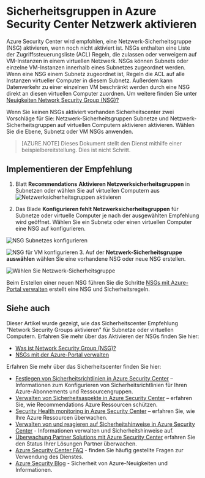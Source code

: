 <properties
   pageTitle="Netzwerk-Sicherheitsgruppen in Azure Security Center aktivieren | Microsoft Azure"
   description="Dieses Dokument veranschaulicht die Empfehlung Azure Security Center **Können Netzwerk-Sicherheitsgruppen**implementieren."
   services="security-center"
   documentationCenter="na"
   authors="TerryLanfear"
   manager="MBaldwin"
   editor=""/>

<tags
   ms.service="security-center"
   ms.devlang="na"
   ms.topic="article"
   ms.tgt_pltfrm="na"
   ms.workload="na"
   ms.date="07/29/2016"
   ms.author="terrylan"/>

# <a name="enable-network-security-groups-in-azure-security-center"></a>Sicherheitsgruppen in Azure Security Center Netzwerk aktivieren

Azure Security Center wird empfohlen, eine Netzwerk-Sicherheitsgruppe (NSG) aktivieren, wenn noch nicht aktiviert ist. NSGs enthalten eine Liste der Zugriffssteuerungsliste (ACL) Regeln, die zulassen oder verweigern auf VM-Instanzen in einem virtuellen Netzwerk. NSGs können Subnets oder einzelne VM-Instanzen innerhalb eines Subnetzes zugeordnet werden. Wenn eine NSG einem Subnetz zugeordnet ist, Regeln die ACL auf alle Instanzen virtueller Computer in diesem Subnetz. Außerdem kann Datenverkehr zu einer einzelnen VM beschränkt werden durch eine NSG direkt an diesen virtuellen Computer zuordnen. Um weitere finden Sie unter [Neuigkeiten Network Security Group (NSG)?](../virtual-network/virtual-networks-nsg.md)

Wenn Sie keinen NSGs aktiviert vorhanden Sicherheitscenter zwei Vorschläge für Sie: Netzwerk-Sicherheitsgruppen Subnetze und Netzwerk-Sicherheitsgruppen auf virtuellen Computern aktivieren aktivieren. Wählen Sie die Ebene, Subnetz oder VM NSGs anwenden.


> [AZURE.NOTE] Dieses Dokument stellt den Dienst mithilfe einer beispielbereitstellung.  Dies ist nicht Schritt.

## <a name="implement-the-recommendation"></a>Implementieren der Empfehlung

1. Blatt **Recommendations** **Aktivieren Netzwerksicherheitsgruppen** in Subnetzen oder wählen Sie auf virtuellen Computern aus
![Netzwerksicherheitsgruppen aktivieren][1]

2. Das Blade **Konfigurieren fehlt Netzwerksicherheitsgruppen** für Subnetze oder virtuelle Computer je nach der ausgewählten Empfehlung wird geöffnet. Wählen Sie ein Subnetz oder einen virtuellen Computer eine NSG auf konfigurieren.

  ![NSG Subnetzes konfigurieren][2]

  ![NSG für VM konfigurieren][3]
3. Auf der **Netzwerk-Sicherheitsgruppe auswählen** wählen Sie eine vorhandene NSG oder neue NSG erstellen.

  ![Wählen Sie Netzwerk-Sicherheitsgruppe][4]

Beim Erstellen einer neuen NSG führen Sie die Schritte [NSGs mit Azure-Portal verwalten](../virtual-network/virtual-networks-create-nsg-arm-pportal.md) erstellt eine NSG und Sicherheitsregeln.

## <a name="see-also"></a>Siehe auch

Dieser Artikel wurde gezeigt, wie das Sicherheitscenter Empfehlung "Network Security Groups aktivieren" für Subnetze oder virtuellen Computern. Erfahren Sie mehr über das Aktivieren der NSGs finden Sie hier:

- [Was ist Network Security Group (NSG)?](../virtual-network/virtual-networks-nsg.md)
- [NSGs mit der Azure-Portal verwalten](../virtual-network/virtual-networks-create-nsg-arm-pportal.md)

Erfahren Sie mehr über das Sicherheitscenter finden Sie hier:

- [Festlegen von Sicherheitsrichtlinien in Azure Security Center](security-center-policies.md) – Informationen zum Konfigurieren von Sicherheitsrichtlinien für Ihren Azure-Abonnements und Ressourcengruppen.
- [Verwalten von Sicherheitsaspekte in Azure Security Center](security-center-recommendations.md) – erfahren Sie, wie Recommendations Azure Ressourcen schützen.
- [Security Health monitoring in Azure Security Center](security-center-monitoring.md) – erfahren Sie, wie Ihre Azure Ressourcen überwachen.
- [Verwalten von und reagieren auf Sicherheitshinweise in Azure Security Center](security-center-managing-and-responding-alerts.md) - Informationen verwalten und Sicherheitshinweise auf.
- [Überwachung Partner Solutions mit Azure Security Center](security-center-partner-solutions.md) erfahren Sie den Status Ihrer Lösungen Partner überwachen.
- [Azure Security Center FAQ](security-center-faq.md) - finden Sie häufig gestellte Fragen zur Verwendung des Dienstes.
- [Azure Security Blog](http://blogs.msdn.com/b/azuresecurity/) - Sicherheit von Azure-Neuigkeiten und Informationen.

<!--Image references-->
[1]: ./media/security-center-enable-nsg/enable-nsg.png
[2]:./media/security-center-enable-nsg/configure-nsg-for-subnet.png
[3]: ./media/security-center-enable-nsg/configure-nsg-for-vm.png
[4]: ./media/security-center-enable-nsg/choose-nsg.png
